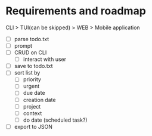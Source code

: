 # Requirements and roadmap

CLI > TUI(can be skipped) > WEB > Mobile application  

- [ ] parse todo.txt
- [ ] prompt
- [ ] CRUD on CLI
  - [ ] interact with user
- [ ] save to todo.txt
- [ ] sort list by
  - [ ] priority
  - [ ] urgent
  - [ ] due date
  - [ ] creation date
  - [ ] project
  - [ ] context
  - [ ] do date (scheduled task?)
- [ ] export to JSON